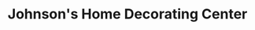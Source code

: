 ---
title: "Johnson's Home Decorating Center"
url: /cheboygan/johnsons-home-decorating-center/
shop: interior decoration
---